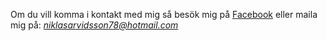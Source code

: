 Om du vill komma i kontakt med mig så besök mig på [Facebook](https://www.facebook.com/niklasarvidsson78) eller
maila mig på: *niklasarvidsson78@hotmail.com*
